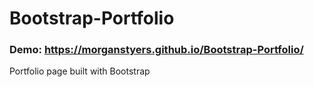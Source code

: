 # Bootstrap-Portfolio
### Demo: https://morganstyers.github.io/Bootstrap-Portfolio/
Portfolio page built with Bootstrap
